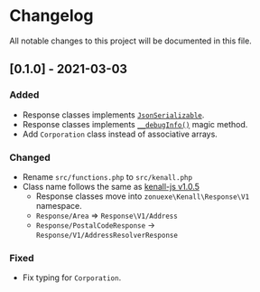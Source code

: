 # Changelog

All notable changes to this project will be documented in this file.

## [0.1.0] - 2021-03-03

### Added

 * Response classes implements [`JsonSerializable`](https://www.php.net/JsonSerializable).
 * Response classes implements [`__debugInfo()`](https://www.php.net/manual/language.oop5.magic.php#object.debuginfo) magic method.
 * Add `Corporation` class instead of associative arrays.

### Changed

 * Rename `src/functions.php` to `src/kenall.php`
 * Class name follows the same as [kenall-js v1.0.5](https://github.com/KEN-ALL/kenall-js/releases/tag/v1.0.5)
   * Response classes move into `zonuexe\Kenall\Response\V1` namespace.
   * `Response/Area` => `Response\V1/Address`
   * `Response/PostalCodeResponse` -> `Response/V1/AddressResolverResponse`

### Fixed

 * Fix typing for `Corporation`.
